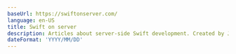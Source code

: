 ```yaml
---
baseUrl: https://swiftonserver.com/
language: en-US
title: Swift on server
description: Articles about server-side Swift development. Created by Joannis Orlandos and Tibor Bödecs.
dateFormat: 'YYYY/MM/DD'
---
```

